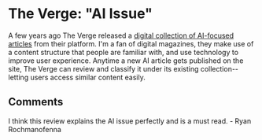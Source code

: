 
# The Verge: "AI Issue"
A few years ago The Verge released a [digital collection of AI-focused articles](https://www.theverge.com/2019/1/28/18194816/ai-artificial-intelligence-issue) from their platform. I'm a fan of digital magazines, they make use of a content structure that people are familiar with, and use technology to improve user experience. Anytime a new AI article gets published on the site, The Verge can review and classify it under its existing collection--letting users access similar content easily. 

## Comments
I think this review explains the AI issue perfectly and is a must read. - Ryan Rochmanofenna